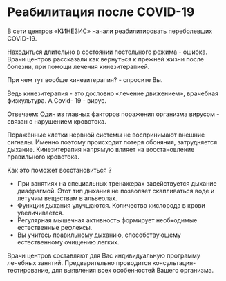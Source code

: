 # Реабилитация после COVID-19

В сети центров «КИНЕЗИС» начали реабилитировать переболевших COVID-19.

Находиться длительно в состоянии постельного режима - ошибка.
Врачи центров рассказали как вернуться к прежней жизни после болезни, при помощи лечения кинезитерапией.

При чем тут вообще кинезитерапия? - спросите Вы.

Ведь кинезитерапия - это дословно «лечение движением», врачебная физкультура. 
А Covid- 19 - вирус.

Отвечаем: 
Один из главных факторов поражения организма вирусом - связан с нарушением кровотока.

Поражённые клетки нервной системы не воспринимают внешние сигналы. Именно поэтому происходит потеря обоняния, затрудняется дыхание.
Кинезитерапия напрямую влияет на восстановление правильного кровотока.

Как это поможет восстановиться ?

- При занятиях на специальных тренажерах задействуется дыхание диафрагмой. Этот тип дыхания не позволяет скапливаться воде и летучим веществам в альвеолах.  
- Функции дыхания улучшаются. Количество кислорода в крови увеличивается.  
- Регулярная мышечная активность формирует необходимые естественные  рефлексы.  
- Вы учитесь правильному дыханию, способствующему естественному очищению легких.  

Врачи центров составляют для Вас индивидуальную программу лечебных занятий. Предварительно проводится консультация-тестирование, для выявления всех особенностей Вашего организма.  

